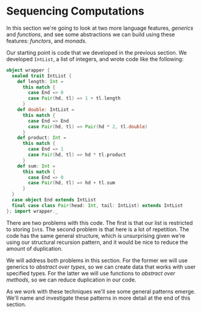 # Sequencing Computations

In this section we're going to look at two more language features, *generics* and *functions*, and see some abstractions we can build using these features: *functors*, and *monads*.

Our starting point is code that we developed in the previous section. We developed `IntList`, a list of integers, and wrote code like the following:

```scala
object wrapper {
  sealed trait IntList {
    def length: Int =
      this match {
        case End => 0
        case Pair(hd, tl) => 1 + tl.length
      }
    def double: IntList =
      this match {
        case End => End
        case Pair(hd, tl) => Pair(hd * 2, tl.double)
      }
    def product: Int =
      this match {
        case End => 1
        case Pair(hd, tl) => hd * tl.product
      }
    def sum: Int =
      this match {
        case End => 0
        case Pair(hd, tl) => hd + tl.sum
      }
  }
  case object End extends IntList
  final case class Pair(head: Int, tail: IntList) extends IntList
}; import wrapper._
```

There are two problems with this code. The first is that our list is restricted to storing `Int`s. The second problem is that here is a lot of repetition. The code has the same general structure, which is unsurprising given we're using our structural recursion pattern, and it would be nice to reduce the amount of duplication.

We will address both problems in this section. For the former we will use generics to *abstract over types*, so we can create data that works with user specified types. For the latter we will use functions to *abstract over methods*, so we can reduce duplication in our code.

As we work with these techniques we'll see some general patterns emerge. We'll name and investigate these patterns in more detail at the end of this section.
